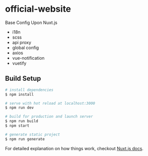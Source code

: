 # official-website

Base Config Upon Nuxt.js

- i18n
- scss
- api proxy
- global config
- axios
- vue-notification
- vuetify

## Build Setup

``` bash
# install dependencies
$ npm install

# serve with hot reload at localhost:3000
$ npm run dev

# build for production and launch server
$ npm run build
$ npm start

# generate static project
$ npm run generate
```

For detailed explanation on how things work, checkout [Nuxt.js docs](https://nuxtjs.org).
